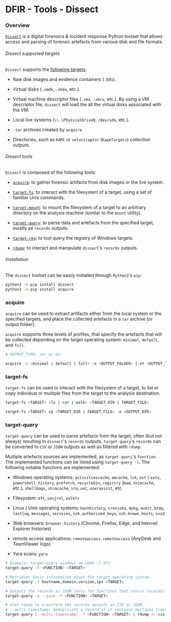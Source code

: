 # DFIR - Tools - Dissect

### Overview

[`Dissect`](https://github.com/fox-it/dissect) is a digital forensics &
incident response Python toolset that allows access and parsing of forensic
artefacts from various disk and file formats.

###### Dissect supported targets

`Dissect` supports the [following targets](https://docs.dissect.tools/en/latest/overview/):

  - Raw disk images and evidence containers (`.E01`).

  - Virtual disks (`.vmdk`, `.vhdx`, etc.).

  - Virtual machine descriptor files (`.vmx`, `.vmcx`, etc.). By using a VM
    descriptor file, `dissect` will load the all the virtual disks associated
    with the VM.

  - Local live systems (`\\.\PhysicalDrive0`, `/dev/sda`, etc.).

  - `.tar` archives created by `acquire`

  - Directories, such as `KAPE` or `velociraptor` (`KapeTargets`) collection
    outputs.

###### Dissect tools

`Dissect` is composed of the following tools:

  - [`acquire`](https://docs.dissect.tools/en/latest/tools/acquire.html): to
    gather forensic artifacts from disk images or the live system.

  - [`target-fs`](https://docs.dissect.tools/en/latest/tools/target-fs.html):
    to interact with the filesystem of a target, using a set of familiar Unix
    commands.

  - [`target-mount`](https://docs.dissect.tools/en/latest/tools/target-mount.html):
    to mount the filesystem of a target to an arbitrary directory on the
    analysis machine (similar to the `mount` utility).

  - [`target-query`](https://docs.dissect.tools/en/latest/tools/target-query.html):
    to parse data and artefacts from the specified target, mostly as `records`
    outputs.

  - [`target-reg`](https://docs.dissect.tools/en/latest/tools/target-reg.html):
    to tool query the registry of Windows targets.

  - [`rdump`](https://docs.dissect.tools/en/latest/tools/rdump.html): to
    interact and manipulate `dissect`'s `records` outputs.

###### Installation

The `dissect` toolset can be easily installed through `Python3`'s `pip`:

```bash
python3 -m pip install dissect
python3 -m pip install acquire
```

### acquire

`acquire` can be used to extract artifacts either from the local system or the
specified targets, and place the collected artefacts in a `tar` archive (or
output folder).

`acquire` supports three levels of profiles, that specify the artefacts that
will be collected depending on the target operating system: `minimal`,
`default`, and `full`.

```bash
# OUTPUT_TYPE: tar or dir

acquire -p <minimal | default | full> -o <OUTPUT_FOLDER> [-ot <OUTPUT_TYPE>] <TARGET | local>
```

### target-fs

`target-fs` can be used to interact with the filesystem of a target, to list or
copy individual or multiple files from the target to the analysis destination.

```bash
target-fs <TARGET> <ls | cat | walk> <TARGET_DIR | TARGET_FILE>

target-fs <TARGET> cp <TARGET_DIR | TARGET_FILE> -o <OUTPUT_DIR>
```

### target-query

`target-query` can be used to parse artefacts from the target, often (but not
always) resulting in `dissect`'s `records` outputs. `target-query`'s `records`
can be converted to `CSV` or `JSON` outputs as well as filtered with `rdump`.

Multiple artefacts sources are implemented, as `target-query`'s `function`. The
implemented functions can be listed using `target-query -l`. The following
notable functions are implemented:

  - Windows operating systems: `activitiescache`, `amcache`, `lnk`,
    `evt` / `evtx`, `powershell_history`, `prefetch`, `recyclebin`, `registry`
    (`bam`, `shimcache`, etc.), `shellbags`, `shimcache`, `sru`, `ual`,
    `userassist`, etc.

  - Filesystem: `mft`, `usnjrnl`, `walkfs`

  - Linux / Unix operating systems: `bashhistory`, `cronjobs`, `dpkg`, `audit`,
    `btmp`, `lastlog`, `messages`, `services`, `ssh.authorized_keys`,
    `ssh.known_hosts`, `suid`

  - Web browsers: `browser.history` (Chrome, Firefox, Edge, and Internet Explorer
    histories)

  - remote access applications: `remoteaccess.remoteaccess` (AnyDesk and
    TeamViewer logs)

  - Yara scans: `yara`

```bash
# Example: target-query windows_vm.vmdk -f mft
target-query -f <FUNCTION> <TARGET>

# Retrieves basic information about the target operating system.
target-query -f hostname,domain,version,ips <TARGET>

# Outputs the records as JSON (only for functions that return records).
target-query -s --json -f <FUNCTION> <TARGET>

# Uses rdump to transform the records outputs as CSV or JSON.
# --multi-timestamp: deduplicate a record if it contains multiple timestamps to create a timeline.
target-query [--multi-timestamp] -f <FUNCTION> <TARGET> | rdump <--csv | --json | --jsonlines> [--fields <FIELDS_FOR_OUTPUT>]
```
